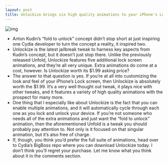 ```yaml
---
layout: post
title: Unlockize brings six high quality animations to your iPhone's Lock screen
---
```

![img](http://media.idownloadblog.com/wp-content/uploads/2012/05/Unlockize-Screenshot.jpg)
* Anton Kudin’s “fold to unlock” concept didn’t stop short at just inspiring one Cydia developer to turn the concept a reality, it inspired two.
* Unlockize is the latest jailbreak tweak to harness key aspects from Kudin’s concept, but it doesn’t just stop there. Unlike the previously released Unfold, Unlockize features five additional lock screen animations, and they’re all very unique. Extra animations do come at a cost, however. Is Unlockize worth its $1.99 asking price?
* The answer to that question is yes. If you’re at all into customizing the look and feel of your iPhone’s Lock screen, then Unlockize is absolutely worth the $1.99. It’s a very well thought out tweak, it plays nice with other tweaks, and it features a variety of high quality animations with the prospect for many more.
* One thing that I especially like about Unlockize is the fact that you can enable multiple animations, and it will automatically cycle through each one as you lock and unlock your device. If you’re not someone who needs all of the extra animations and just want the “fold to unlock” animation, then the aforementioned Unfold is a tweak you should probably pay attention to. Not only is it focused on that singular animation, but it’s also free of charge.
* If, though, you think you’d prefer the full suite of animations, head over to Cydia’s BigBoss repo where you can download Unlockize today. I don’t think you’ll regret your purchase. Let me know what you think about it in the comments section.


